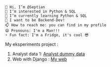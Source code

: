 
    👋 Hi, I’m @Septian
    👀 I’m interested in Python & SQL
    🌱 I’m currently learning Python & SQL
    💞️ I want to be Backend-Dev!
    📫 How to reach me: you can find in my profile
    😄 Pronouns: I'm a Man!!!
    ⚡ Fun fact: I'm a Fridge, it's cool 😎

My eksperiments project :
1. Analyst data 1: <a href="https://belajar-python-yt.streamlit.app">Analyst dummy data</a>
2. Web with Django : <a href="https://tayeonssd.pythonanywhere.com"> My web</a>
